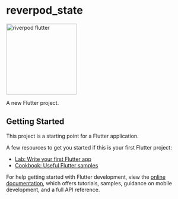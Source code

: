 # reverpod_state
<img width="190" alt="riverpod flutter" src="https://github.com/Miss-Sabrin/flutter_riverpod/assets/111917067/dec2af06-a4f4-4662-82bb-d50f5cc828a3">


A new Flutter project.

## Getting Started

This project is a starting point for a Flutter application.

A few resources to get you started if this is your first Flutter project:

- [Lab: Write your first Flutter app](https://docs.flutter.dev/get-started/codelab)
- [Cookbook: Useful Flutter samples](https://docs.flutter.dev/cookbook)

For help getting started with Flutter development, view the
[online documentation](https://docs.flutter.dev/), which offers tutorials,
samples, guidance on mobile development, and a full API reference.
